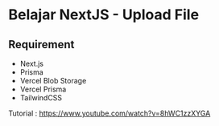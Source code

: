 # Belajar NextJS - Upload File

## Requirement

-   Next.js
-   Prisma
-   Vercel Blob Storage
-   Vercel Prisma
-   TailwindCSS

Tutorial : https://www.youtube.com/watch?v=8hWC1zzXYGA

